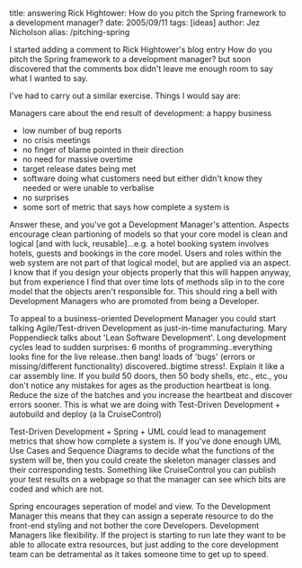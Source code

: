title: answering Rick Hightower: How do you pitch the Spring framework to a development manager?
date: 2005/09/11
tags: [ideas]
author: Jez Nicholson
alias: /pitching-spring

I started adding a comment to Rick Hightower's blog entry How do you pitch the Spring framework to a development manager? but soon discovered that the comments box didn't leave me enough room to say what I wanted to say.

I've had to carry out a similar exercise. Things I would say are:

Managers care about the end result of development: a happy business

* low number of bug reports
* no crisis meetings
* no finger of blame pointed in their direction
* no need for massive overtime
* target release dates being met
* software doing what customers need but either didn't know they needed or were unable to verbalise
* no surprises
* some sort of metric that says how complete a system is

Answer these, and you've got a Development Manager's attention.
Aspects encourage clean partioning of models so that your core model is clean and logical [and with luck, reusable]...e.g. a hotel booking system involves hotels, guests and bookings in the core model. Users and roles within the web system are not part of that logical model, but are applied via an aspect. I know that if you design your objects properly that this will happen anyway, but from experience I find that over time lots of methods slip in to the core model that the objects aren't responsible for. This should ring a bell with Development Managers who are promoted from being a Developer.

To appeal to a business-oriented Development Manager you could start talking Agile/Test-driven Development as just-in-time manufacturing. Mary Poppendieck talks about 'Lean Software Development'. Long development cycles lead to sudden surprises: 6 months of programming..everything looks fine for the live release..then bang! loads of 'bugs' (errors or missing/different functionality) discovered..bigtime stress!. Explain it like a car assembly line. If you build 50 doors, then 50 body shells, etc., etc., you don't notice any mistakes for ages as the production heartbeat is long. Reduce the size of the batches and you increase the heartbeat and discover errors sooner. This is what we are doing with Test-Driven Development + autobuild and deploy (a la CruiseControl)

Test-Driven Development + Spring + UML could lead to management metrics that show how complete a system is. If you've done enough UML Use Cases and Sequence Diagrams to decide what the functions of the system will be, then you could create the skeleton manager classes and their corresponding tests. Something like CruiseControl you can publish your test results on a webpage so that the manager can see which bits are coded and which are not.

Spring encourages seperation of model and view. To the Development Manager this means that they can assign a seperate resource to do the front-end styling and not bother the core Developers. Development Managers like flexibility. If the project is starting to run late they want to be able to allocate extra resources, but just adding to the core development team can be detramental as it takes someone time to get up to speed.